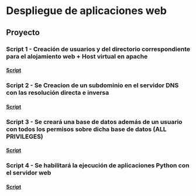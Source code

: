 # Despliegue de aplicaciones web
## Proyecto
### Script 1 - Creación de usuarios y del directorio correspondiente para el alojamiento web + Host virtual en apache
#### [Script](https://github.com/Braeek/ProyectoDespliegue/blob/main/Proyecto/InstalacionApache.md)

### Script 2 - Se Creacion de un subdominio en el servidor DNS con las resolución directa e inversa
#### [Script](https://github.com/Braeek/ProyectoDespliegue/blob/main/Proyecto/ActivarModulos.md)

### Script 3 - Se creará una base de datos además de un usuario con todos los permisos sobre dicha base de datos (ALL PRIVILEGES)
#### [Script](https://github.com/Braeek/ProyectoDespliegue/blob/main/Proyecto/InstalarWordpress.md)

### Script 4 - Se habilitará la ejecución de aplicaciones Python con el servidor web 
#### [Script](https://github.com/Braeek/ProyectoDespliegue/blob/main/Proyecto/pythonWsgi.md)
